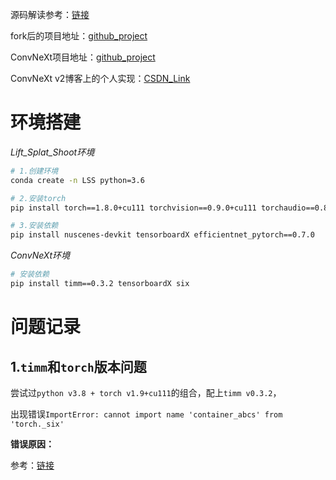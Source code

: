 源码解读参考：[链接](https://blog.csdn.net/zyw2002/article/details/128319169)

fork后的项目地址：[github_project](https://github.com/Like2021/lift-splat-shoot)

ConvNeXt项目地址：[github_project](https://github.com/facebookresearch/ConvNeXt)

ConvNeXt v2博客上的个人实现：[CSDN_Link](https://blog.csdn.net/qq_42076902/article/details/129938723?spm=1001.2101.3001.6650.4&utm_medium=distribute.pc_relevant.none-task-blog-2%7Edefault%7EYuanLiJiHua%7EPosition-4-129938723-blog-124078407.235%5Ev32%5Epc_relevant_increate_t0_download_v2_base&depth_1-utm_source=distribute.pc_relevant.none-task-blog-2%7Edefault%7EYuanLiJiHua%7EPosition-4-129938723-blog-124078407.235%5Ev32%5Epc_relevant_increate_t0_download_v2_base&utm_relevant_index=9)



# 环境搭建

*Lift_Splat_Shoot环境*

```bash
# 1.创建环境
conda create -n LSS python=3.6

# 2.安装torch
pip install torch==1.8.0+cu111 torchvision==0.9.0+cu111 torchaudio==0.8.0 -f https://download.pytorch.org/whl/torch_stable.html

# 3.安装依赖
pip install nuscenes-devkit tensorboardX efficientnet_pytorch==0.7.0
```



*ConvNeXt环境*

```bash
# 安装依赖
pip install timm==0.3.2 tensorboardX six
```



# 问题记录

## 1.`timm`和`torch`版本问题

尝试过`python v3.8 + torch v1.9+cu111`的组合，配上`timm v0.3.2`，

出现错误`ImportError: cannot import name 'container_abcs' from 'torch._six'`



**错误原因：**

参考：[链接](https://blog.csdn.net/qq_45064423/article/details/124233803)

